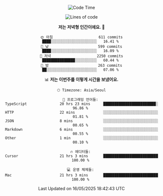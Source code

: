 <div align='center'>
 
<!--START_SECTION:waka-->
![Code Time](http://img.shields.io/badge/Code%20Time-4%2C358%20hrs%2047%20mins-blue)

![Lines of code](https://img.shields.io/badge/%EC%A0%80%EB%8A%94%20%EC%97%AC%ED%83%9C%EA%B9%8C%EC%A7%80%20-1.7%20million%20%EC%A4%84%EC%9D%98%20%EC%BD%94%EB%93%9C%EB%A5%BC%20%EC%9E%91%EC%84%B1%ED%96%88%EC%96%B4%EC%9A%94.-blue)

**저는 저녁형 인간이에요. 🦉** 

```text
🌞 아침                     611 commits         ████░░░░░░░░░░░░░░░░░░░░░   16.41 % 
🌆 낮　                     599 commits         ████░░░░░░░░░░░░░░░░░░░░░   16.09 % 
🌃 저녁                     2250 commits        ███████████████░░░░░░░░░░   60.44 % 
🌙 밤　                     263 commits         ██░░░░░░░░░░░░░░░░░░░░░░░   07.06 % 
```


📊 **저는 이번주를 이렇게 시간을 보냈어요.** 

```text
🕑︎ Timezone: Asia/Seoul

💬 프로그래밍 언어들: 
TypeScript               20 hrs 23 mins      ████████████████████████░   96.86 % 
HTTP                     22 mins             ░░░░░░░░░░░░░░░░░░░░░░░░░   01.81 % 
JSON                     8 mins              ░░░░░░░░░░░░░░░░░░░░░░░░░   00.65 % 
Markdown                 6 mins              ░░░░░░░░░░░░░░░░░░░░░░░░░   00.55 % 
Other                    1 min               ░░░░░░░░░░░░░░░░░░░░░░░░░   00.10 % 

🔥 에디터들: 
Cursor                   21 hrs 3 mins       █████████████████████████   100.00 % 

💻 운영 체제들: 
Mac                      21 hrs 3 mins       █████████████████████████   100.00 % 
```


 Last Updated on 16/05/2025 18:42:43 UTC
<!--END_SECTION:waka-->
 </div>
<!---
Emewjin/Emewjin is a ✨ special ✨ repository because its `README.md` (this file) appears on your GitHub profile.
You can click the Preview link to take a look at your changes.
--->

